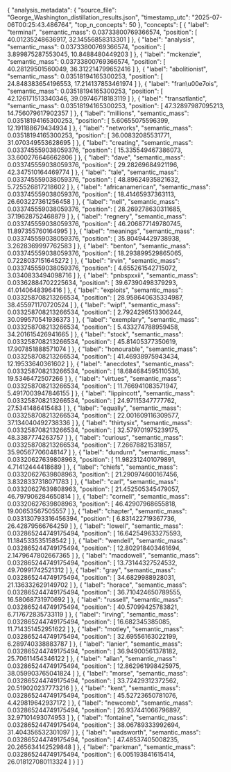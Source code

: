 {
    "analysis_metadata": {
        "source_file": "George_Washington_distillation_results.json",
        "timestamp_utc": "2025-07-06T00:25:43.486764",
        "top_n_concepts": 50
    },
    "concepts": [
        {
            "label": "terminal",
            "semantic_mass": 0.03733800769366574,
            "position": [
                40.01235248636917,
                32.14556858313301
            ]
        },
        {
            "label": "analysis",
            "semantic_mass": 0.03733800769366574,
            "position": [
                3.899875287553045,
                10.8488480449203
            ]
        },
        {
            "label": "mckenzie",
            "semantic_mass": 0.03733800769366574,
            "position": [
                40.28129501560049,
                36.312214799652416
            ]
        },
        {
            "label": "abolitionist",
            "semantic_mass": 0.03518194165300253,
            "position": [
                24.848383654196553,
                17.214137853461974
            ]
        },
        {
            "label": "fran\u00e7ois",
            "semantic_mass": 0.03518194165300253,
            "position": [
                42.126171513340346,
                39.09746718183119
            ]
        },
        {
            "label": "transatlantic",
            "semantic_mass": 0.03518194165300253,
            "position": [
                47.32897987095213,
                14.756079617902357
            ]
        },
        {
            "label": "millions",
            "semantic_mass": 0.03518194165300253,
            "position": [
                5.60655075596399,
                12.191188679434934
            ]
        },
        {
            "label": "networks",
            "semantic_mass": 0.03518194165300253,
            "position": [
                36.00832085531771,
                31.070349553628695
            ]
        },
        {
            "label": "creating",
            "semantic_mass": 0.033745559038059376,
            "position": [
                15.335549467386073,
                33.600276646662806
            ]
        },
        {
            "label": "dave",
            "semantic_mass": 0.033745559038059376,
            "position": [
                29.28269684921196,
                42.347510164469774
            ]
        },
        {
            "label": "tale",
            "semantic_mass": 0.033745559038059376,
            "position": [
                48.89624935821632,
                5.725526817218602
            ]
        },
        {
            "label": "africanamerican",
            "semantic_mass": 0.033745559038059376,
            "position": [
                18.41465937363113,
                26.603227361256458
            ]
        },
        {
            "label": "nell",
            "semantic_mass": 0.033745559038059376,
            "position": [
                28.269278630311685,
                37.19628752468879
            ]
        },
        {
            "label": "regnery",
            "semantic_mass": 0.033745559038059376,
            "position": [
                46.206877149780745,
                11.897355760164995
            ]
        },
        {
            "label": "meanings",
            "semantic_mass": 0.033745559038059376,
            "position": [
                35.80494429738938,
                3.2628369997762583
            ]
        },
        {
            "label": "benton",
            "semantic_mass": 0.033745559038059376,
            "position": [
                18.293899529865065,
                0.7228037151645272
            ]
        },
        {
            "label": "irvin",
            "semantic_mass": 0.033745559038059376,
            "position": [
                4.655261542715072,
                3.0340833494098716
            ]
        },
        {
            "label": "pnbspxxii",
            "semantic_mass": 0.03362884702225634,
            "position": [
                39.67390498379293,
                41.0140648396416
            ]
        },
        {
            "label": "exploits",
            "semantic_mass": 0.033258708213266534,
            "position": [
                28.958640635334987,
                38.455971170720524
            ]
        },
        {
            "label": "wipf",
            "semantic_mass": 0.033258708213266534,
            "position": [
                2.7924296513306244,
                30.099570541936373
            ]
        },
        {
            "label": "exemplary",
            "semantic_mass": 0.033258708213266534,
            "position": [
                5.433274788959458,
                34.201615426941665
            ]
        },
        {
            "label": "stock",
            "semantic_mass": 0.033258708213266534,
            "position": [
                45.81405377350619,
                17.907851888571074
            ]
        },
        {
            "label": "honourable",
            "semantic_mass": 0.033258708213266534,
            "position": [
                41.46938975943434,
                12.19533640361602
            ]
        },
        {
            "label": "anecdotes",
            "semantic_mass": 0.033258708213266534,
            "position": [
                18.684684595110536,
                19.5346472507266
            ]
        },
        {
            "label": "virtues",
            "semantic_mass": 0.033258708213266534,
            "position": [
                11.766941083571947,
                5.4917003947846155
            ]
        },
        {
            "label": "lippincott",
            "semantic_mass": 0.033258708213266534,
            "position": [
                24.97115347777762,
                27.5341486415483
            ]
        },
        {
            "label": "equally",
            "semantic_mass": 0.033258708213266534,
            "position": [
                22.001609116309577,
                37.134040492738336
            ]
        },
        {
            "label": "thirtysix",
            "semantic_mass": 0.033258708213266534,
            "position": [
                32.579701975239175,
                48.3387774263757
            ]
        },
        {
            "label": "curious",
            "semantic_mass": 0.033258708213266534,
            "position": [
                7.26678821531857,
                35.90567706048147
            ]
        },
        {
            "label": "dundurn",
            "semantic_mass": 0.03320627639808963,
            "position": [
                11.982312401079891,
                4.71412444418689
            ]
        },
        {
            "label": "chiefs",
            "semantic_mass": 0.03320627639808963,
            "position": [
                21.290974600167456,
                3.8328337318071783
            ]
        },
        {
            "label": "carl",
            "semantic_mass": 0.03320627639808963,
            "position": [
                21.452505345479057,
                46.797906284650814
            ]
        },
        {
            "label": "cornell",
            "semantic_mass": 0.03320627639808963,
            "position": [
                46.42907968655818,
                19.00653567505557
            ]
        },
        {
            "label": "chapter",
            "semantic_mass": 0.033130793316456394,
            "position": [
                6.831422719367736,
                26.42879566764259
            ]
        },
        {
            "label": "lowell",
            "semantic_mass": 0.032865244749175494,
            "position": [
                16.642549633275593,
                11.184533535158542
            ]
        },
        {
            "label": "wendell",
            "semantic_mass": 0.032865244749175494,
            "position": [
                12.802918403461694,
                2.1479647802667365
            ]
        },
        {
            "label": "macdowell",
            "semantic_mass": 0.032865244749175494,
            "position": [
                13.73144327524532,
                49.70991742521312
            ]
        },
        {
            "label": "gray",
            "semantic_mass": 0.032865244749175494,
            "position": [
                34.6829988928031,
                21.136332629149702
            ]
        },
        {
            "label": "horace",
            "semantic_mass": 0.032865244749175494,
            "position": [
                36.710424650789555,
                16.58068731970692
            ]
        },
        {
            "label": "russell",
            "semantic_mass": 0.032865244749175494,
            "position": [
                40.57099425783821,
                6.717672835733119
            ]
        },
        {
            "label": "irving",
            "semantic_mass": 0.032865244749175494,
            "position": [
                16.682345385085,
                11.714351452951622
            ]
        },
        {
            "label": "motley",
            "semantic_mass": 0.032865244749175494,
            "position": [
                32.69556163022199,
                6.289740338883787
            ]
        },
        {
            "label": "lanier",
            "semantic_mass": 0.032865244749175494,
            "position": [
                36.94900561378182,
                25.70611454346122
            ]
        },
        {
            "label": "allan",
            "semantic_mass": 0.032865244749175494,
            "position": [
                12.862961998425975,
                38.059903765041824
            ]
        },
        {
            "label": "morse",
            "semantic_mass": 0.032865244749175494,
            "position": [
                33.72429312372562,
                20.519020237773216
            ]
        },
        {
            "label": "kent",
            "semantic_mass": 0.032865244749175494,
            "position": [
                45.52723650781076,
                4.429819642937172
            ]
        },
        {
            "label": "newcomb",
            "semantic_mass": 0.032865244749175494,
            "position": [
                26.937441066796897,
                32.97101493074953
            ]
        },
        {
            "label": "fontaine",
            "semantic_mass": 0.032865244749175494,
            "position": [
                38.06789333992694,
                31.404356532301097
            ]
        },
        {
            "label": "wadsworth",
            "semantic_mass": 0.032865244749175494,
            "position": [
                47.48537405008235,
                20.265634142529848
            ]
        },
        {
            "label": "parkman",
            "semantic_mass": 0.032865244749175494,
            "position": [
                6.005193841615414,
                26.018127080113324
            ]
        }
    ]
}